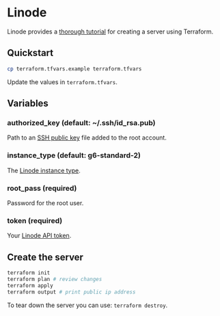 # Linode

Linode provides a [thorough tutorial](#) for creating a server using Terraform.

## Quickstart

```bash
cp terraform.tfvars.example terraform.tfvars
```

Update the values in `terraform.tfvars`.

## Variables

### authorized_key (default: ~/.ssh/id_rsa.pub)

Path to an [SSH public key](#) file added to the root account.

### instance_type (default: g6-standard-2)

The [Linode instance type](#).

### root_pass (required)

Password for the root user.

### token (required)

Your [Linode API token](#).

## Create the server

```bash
terraform init
terraform plan # review changes
terraform apply
terraform output # print public ip address
```

To tear down the server you can use: `terraform destroy`.

